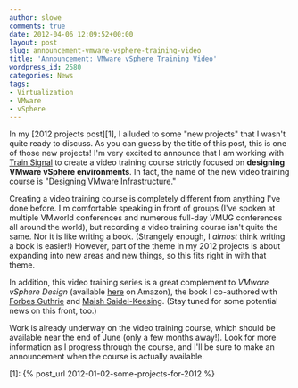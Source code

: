 ```yaml
---
author: slowe
comments: true
date: 2012-04-06 12:09:52+00:00
layout: post
slug: announcement-vmware-vsphere-training-video
title: 'Announcement: VMware vSphere Training Video'
wordpress_id: 2580
categories: News
tags:
- Virtualization
- VMware
- vSphere
---
```


In my [2012 projects post][1], I alluded to some "new projects" that I wasn't quite ready to discuss. As you can guess by the title of this post, this is one of those new projects! I'm very excited to announce that I am working with [Train Signal](http://www.trainsignal.com/) to create a video training course strictly focused on **designing VMware vSphere environments**. In fact, the name of the new video training course is "Designing VMware Infrastructure."

Creating a video training course is completely different from anything I've done before. I'm comfortable speaking in front of groups (I've spoken at multiple VMworld conferences and numerous full-day VMUG conferences all around the world), but recording a video training course isn't quite the same. Nor it is like writing a book. (Strangely enough, I _almost_ think writing a book is easier!) However, part of the theme in my 2012 projects is about expanding into new areas and new things, so this fits right in with that theme.

In addition, this video training series is a great complement to _VMware vSphere Design_ (available [here](http://www.amazon.com/VMware-vSphere-Design-Forbes-Guthrie/dp/0470922028/ref=sr_1_1?ie=UTF8&qid=1333731832&sr=8-1) on Amazon), the book I co-authored with [Forbes Guthrie](http://www.vreference.com/) and [Maish Saidel-Keesing](http://technodrone.blogspot.com/). (Stay tuned for some potential news on this front, too.)

Work is already underway on the video training course, which should be available near the end of June (only a few months away!). Look for more information as I progress through the course, and I'll be sure to make an announcement when the course is actually available.

[1]: {% post_url 2012-01-02-some-projects-for-2012 %}
